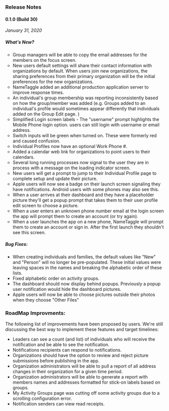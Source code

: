 ### Release Notes

#### 0.1.0 (Build 30)
*January 31, 2020*

##### What's New?
<ul style="list-style-type: circle;">
<li>Group managers will be able to copy the email addresses for the members on the focus screen.
</li><li>New users default settings will share their contact information with organizations by default.  When users join new organizations, the sharing preferences from their primary organization will be the initial preferences for the new organizations.
</li><li>NameTaggle added an additional production application server to improve response times.
</li><li>An individual's group membership was reporting inconsistently based on how the group/member was added (e.g. Groups added to an individual's profile would sometimes appear differently that individuals added on the Group Edit page. )
</li><li>Simplified Login screen labels - The "username" prompt highlights the Mobile Phone login option.  users can still login with username or email address.
</li><li>Switch inputs will be green when turned on.  These were formerly red and caused confusion.
</li><li>Individual Profiles now have an optional Work Phone #.
</li><li>Added a calendar web link for organizations to point users to their calendars.
</li><li>Several long running processes now signal to the user they are in process with a message on the loading indicator screen.
</li><li>New users will get a prompt to jump to their Individual Profile page to complete setup and update their picture.
</li><li>Apple users will now see a badge on their launch screen signaling they have notifications.  Android users with some phones may also see this.
</li><li>When a user arrives at their dashboard and they have a placeholder picture they'll get a popup prompt that takes them to their user profile edit screen to choose a picture.
</li><li>When a user enters an unknown phone number email at the login screen the app will prompt them to create an account (or try again).
</li><li>When a user launches the app on a new phone, NameTaggle will prompt them to create an account or sign in.  After the first launch they shouldn't see this screen.
</li>
</ul>



##### Bug Fixes:
* When creating individuals and families, the default values like "New" and "Person" will no longer be pre-populated.  These initial values were leaving spaces in the names and breaking the alphabetic order of these lists.
* Fixed alphabetic order on activity groups.
* The dashboard should now display behind popups.  Previously a popup user notification would hide the dashboard pictures.
* Apple users will now be able to choose pictures outside their photos when they choose "Other Files"


### RoadMap Improvments:
The following list of improvements have been proposed by users.  We're still discussing the best way to implement these features and target timelines:

* Leaders can see a count (and list) of individuals who will receive the notification and be able to see the notification.
* Notifications recipients can respond to notifications.
* Organizations should have the option to review and reject picture submissions before publishing in the app.
* Organization administrators will be able to pull a report of all address changes in their organization for a given time period.
* Organization administrators will be able to generate a report with members names and addresses formatted for stick-on labels based on groups.
* My Activity Groups page was cutting off some activity groups due to a scrolling configuration error.
* Notification senders can view read receipts.
